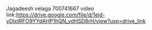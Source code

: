 Jagadeesh velaga 
700741667
video link:https://drive.google.com/file/d/1ejd-yDIxtRFO9YYdAHP1hQN_vdHSD8rH/view?usp=drive_link
